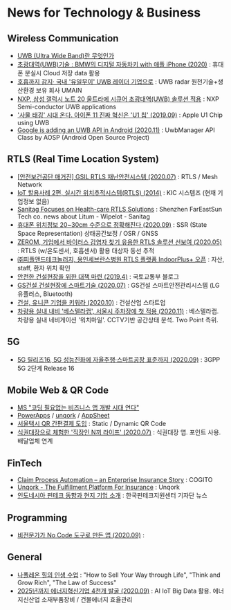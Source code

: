 # News for Technology & Business 


## Wireless Communication
- [UWB (Ultra Wide Band)란 무엇인가](https://blog.naver.com/suresofttech/222020100797)
- [초광대역(UWB)기술 : BMW의 디지털 자동차키 with 애플 iPhone (2020)](https://blog.naver.com/kyoung1155/222025404704) : 휴대폰 분실시 Cloud 저장 data 활용
- [호흡까지 감지· 국내 '유일무이' UWB 레이더 기업으로](https://blog.naver.com/hellodd11/222044990869) : UWB radar 원천기술+생산환경 보유 회사 UMAIN
- [NXP, 삼성 갤럭시 노트 20 울트라에 시큐어 초광대역(UWB) 솔루션 적용](https://blog.naver.com/nxpkor/222058246791) : NXP Semi-conductor UWB applications 
- ['사물 태깅' 시대 온다. 아이폰 11 진짜 혁신은 'U1 칩' (2019.09)](https://www.itworld.co.kr/news/131170) : Apple U1 Chip using UWB  
- [Google is adding an UWB API in Android (2020.11)](https://www.xda-developers.com/google-adding-ultra-wideband-uwb-api-android/) : UwbManager API Class by AOSP (Android Open Source Project)

## RTLS (Real Time Location System) 
- [[안전보건공단 매거진] GSIL RTLS 재난안전시스템 (2020.07)](https://blog.naver.com/bohemtic/222033313267) : RTLS / Mesh Network
- [IoT 할용사례 2편, 실시간 위치추적시스템(RTLS) (2014)](https://blog.naver.com/kic_systems/220137332911) : KIC 시스템즈 (현재 기업정보 없음)
- [Sanitag Focuses on Health-care RTLS Solutions](http://www.fareastsun.com/News/news-0068.html) : Shenzhen FarEastSun Tech co. news about Litum - Wipelot - Sanitag
- [휴대폰 위치정보 20~30cm 수준으로 정확해진다 (2020.09)](https://n.news.naver.com/article/092/0002199817) : SSR (State Space Representation) 상태공간보정 / OSR / GNSS
- [ZEROM, 기업에서 바이러스 감염자 찾기 유용한 RTLS 솔루션 선보여 (2020.05)](http://www.hellot.net/new_hellot/magazine/magazine_read.html?code=203&sub=004&idx=52371) : RTLS (w/온도센서, 호흡센서) 활용 대상자 동선 추적
- [㈜피플앤드테크놀러지, 용인세브란스병원 RTLS 플랫폼 IndoorPlus+ 오픈](http://www.pntbiz.co.kr/index.php/2020/03/02/yonginseverancel_rtls_indoorplus/) : 자산, staff, 환자 위치 확인
- [안전한 건설현장을 위한 대책 마련 (2019.4)](https://blog.naver.com/mltmkr/221511037336) : 국토교통부 블로그
- [GS건설 건설현장에 스마트기술 (2020.07)](http://www.businesspost.co.kr/BP?command=article_view&num=189351) : GS건설 스마트안전관리시스템 (LG유플러스, Bluetooth)
- [건설, 유니콘 기업을 키워라 (2020.10)](http://m.dnews.co.kr/m_home/view.jsp?idxno=202010071530027630785) : 건설산업 스타트업
- [차량용 실내 내비 '베스텔라랩', 서울시 주차장에 첫 적용 (2020.11)](https://n.news.naver.com/article/030/0002913564) : 베스텔라랩. 차량용 실내 네비게이션 '워치마일'. CCTV기반 공간상태 분석. Two Point 측위.  

## 5G
- [5G 릴리즈16, 5G 성능진화에 자율주행·스마트공장 표준까지 (2020.09)](https://n.news.naver.com/article/030/0002901299) : 3GPP 5G 2단계 Release 16

## Mobile Web & QR Code
- [MS "코딩 필요없는 비즈니스 앱 개발 시대 연다"](https://n.news.naver.com/article/293/0000027493)
- [PowerApps](https://powerapps.microsoft.com/) / [unqork](https://www.unqork.com/no-code-software-platform-enterprise-apps-unqork) / [AppSheet](https://www.appsheet.com/)
- [서울택시 QR 간편결제 도입](https://newsis.com/view/?id=NISX20181023_0000450598&cID=10201&pID=10200) : Static / Dynamic QR Code
- [식권대장으로 체험한 '직장인 N끼 라이프' (2020.07)](https://zdnet.co.kr/view/?no=20200714175743) : 식권대장 앱. 포인트 사용. 배달업체 연계

## FinTech
- [Claim Process Automation – an Enterprise Insurance Story](https://youtu.be/dT0INU-fmI8) : COGITO
- [Unqork - The Fulfillment Platform For Insurance](https://youtu.be/pWbF6DAOhi4) : Unqork
- [인도네시아 핀테크 동향과 현지 기업 소개](https://blog.naver.com/koreafintech/221629207309) : 한국핀테크지원센터 기자단 뉴스

## Programming
- [비전문가가 No Code 도구로 만든 앱 (2020.09)](https://n.news.naver.com/article/092/0002200242) : 

## General
- [나폴레온 힐의 인생 수업](https://m.post.naver.com/viewer/postView.nhn?volumeNo=27929619&memberNo=29740882&vType=VERTICAL) : "How to Sell Your Way through Life", "Think and Grow Rich", "The Law of Success"
- [2025년까지 에너지혁신기업 4천개 발굴 (2020.09)](https://n.news.naver.com/article/092/0002200055) : AI IoT Big Data 활용. 에너지신산업 소재부품장비 / 건물에너지 효율관리  
   
